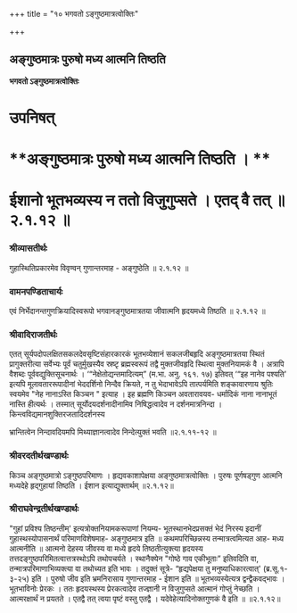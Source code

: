 +++
title = "१० भगवतो ऽङ्गुष्ठमात्रत्वोक्तिः"

+++


## अङ्गुष्ठमात्रः पुरुषो मध्य आत्मनि तिष्ठति

**भगवतो ऽङ्गुष्ठमात्रत्वोक्तिः**

# **उपनिषत्**

# **अङ्गुष्ठमात्रः पुरुषो मध्य आत्मनि तिष्ठति । **

# **ईशानो भूतभव्यस्य न ततो विजुगुप्सते । एतद् वै तत् ॥ २.१.१२ ॥**

### **श्रीव्यासतीर्थः**

गुहास्थितिप्रकारमेव विवृण्वन् गुणान्तरमाह - अङ्गुष्ठेति ॥ २.१.१२ ॥

### **वामनपण्डिताचार्यः**

एवं निर्भेदानन्तगुणक्रियादिस्वरूपो भगवानङ्गुष्ठमात्रतया जीवात्मनि हृदयमध्ये तिष्ठति ॥ २.१.१२ ॥

### **श्रीवादिराजतीर्थः**

एतत् सूर्यपदोपलक्षितसकलदेवसृष्टिसंहारकारकं भूतभव्येशानं सकलजीबहृदि अङ्गुष्ठमात्रतया स्थितं प्रागुक्तरीत्या सर्वेभ्यः पूर्वं चतुर्मुखस्यैव स्रष्टृ ब्रह्मस्वरूपं तद्वै मुक्तजीवहृदि स्थित्वा मुक्तनियामकं वै । अत्रापि वैशब्दः पूर्ववद्युक्तिसूचनार्थः । ‘“नेक्षेतोद्यन्तमादित्यम्” (म.भा. अनु. १६१. १७) इतिवत् ‘“इह नानेव पश्यति' इत्यपि मूलावताररूपादीनां भेददर्शिनो निन्दैव क्रियते, न तु भेदाभावेऽपि तात्पर्यमिति शङ्कावारणाय श्रुतिः स्वयमेव "नेह नानाऽस्ति किञ्चन " इत्याह । इह ब्रह्मणि किञ्चन अवतारावयव- धर्मादिकं नाना नानाभूतं नास्ति हीत्यर्थः । तस्मात् सूर्योदयदर्शनादीनामिव निषिद्धत्वादेव न दर्शनमात्रनिन्दा ।
किन्त्वविद्यमानशुक्तिरजतादिदर्शनस्य

भ्रान्तित्वेन निन्दावदियमपि मिथ्याज्ञानत्वादेव निन्देत्युक्तं भवति ॥२.१.११-१२ ॥

### **श्रीवरदतीर्थखण्डार्थः**

किञ्च अङ्गुष्ठमात्रो ऽङ्गुष्ठपरिमाणः । हृद्यवकाशापेक्षया अङ्गुष्ठमात्रत्वोक्तिः । पुरुषः पूर्णषड्गुण आत्मनि मध्यदेहे हृद्गुहायां तिष्ठति । ईशान इत्याद्युक्तार्थम् ॥२.१.१२॥

### **श्रीराघवेन्द्रतीर्थखण्डार्थः**

"गुहां प्रविश्य तिष्ठन्तीम्' इत्यत्रोक्तनियामकरूपाणां नियम्य- भूतस्थानभेदप्रसक्तं भेदं निरस्य इदानीं गुहास्थस्योपासनार्थं परिमाणविशेषमाह- अङ्गुष्ठमात्र इति ॥ कथमपरिच्छिन्नस्य तन्मात्रत्वमित्यत आह- मध्य आत्मनीति ॥ आत्मनो देहस्य जीवस्य वा मध्ये हृदये तिष्ठतीत्युक्त्या हृदयस्य तत्तदङ्गुष्ठपरिमितत्वात्तत्रस्थोऽपि तथोपचर्यते । स्थानैक्येन "गोष्ठे गाव एकीभूताः” इतिवदिति वा, तन्मात्रपरिमाणाभिव्यक्त्या वा तथोच्यत इति भावः । तदुक्तं सूत्रे- “हृद्यपेक्षया तु मनुष्याधिकारत्वात्' (ब्र.सू.१- ३-२५) इति । पुरुषो जीव इति भ्रमनिरासाय गुणान्तरमाह - ईशान इति ॥ भूतभव्यस्येत्यत्र द्वन्द्वैकवद्भावः । भूतभाविनोः प्रेरकः । ततः हृदयस्थस्य प्रेरकत्वादेव तज्ज्ञानी न विजुगुप्सते आत्मानं गोप्तुं नेच्छति । आत्मरक्षार्थं न प्रयतते । एतद्वै तत् त्वया पृष्टं वस्तु एतद्वै । यदेवेहेत्यादिनोक्तगुणकं वै इति ॥ ॥२.१.१२॥

